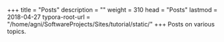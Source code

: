 +++
title = "Posts"
description = ""
weight = 310
head = "<label>Posts</label>"
lastmod = 2018-04-27
typora-root-url = "/home/agni/SoftwareProjects/Sites/tutorial/static/"
+++
Posts on various topics.

